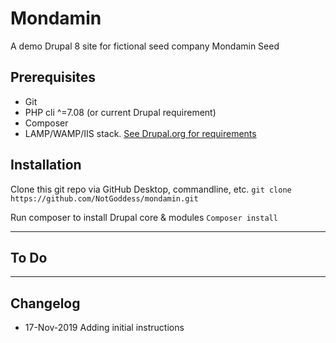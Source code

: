 # Mondamin
A demo Drupal 8 site for fictional seed company Mondamin Seed

## Prerequisites
- Git
- PHP cli ^=7.08 (or current Drupal requirement)
- Composer
- LAMP/WAMP/IIS stack. [See Drupal.org for requirements](https://www.drupal.org/docs/user_guide/en/install-requirements.html)

## Installation
Clone this git repo via GitHub Desktop, commandline, etc.
`git clone https://github.com/NotGoddess/mondamin.git` <projectfolder>

Run composer to install Drupal core & modules
`Composer install`

---
## To Do

----
## Changelog
* 17-Nov-2019 Adding initial instructions

